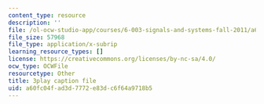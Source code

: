 ```yaml
---
content_type: resource
description: ''
file: /ol-ocw-studio-app/courses/6-003-signals-and-systems-fall-2011/a60fc04fad3d7772e83dc6f64a9718b5_OfMhtibbVXU.srt
file_size: 57968
file_type: application/x-subrip
learning_resource_types: []
license: https://creativecommons.org/licenses/by-nc-sa/4.0/
ocw_type: OCWFile
resourcetype: Other
title: 3play caption file
uid: a60fc04f-ad3d-7772-e83d-c6f64a9718b5
---
```

